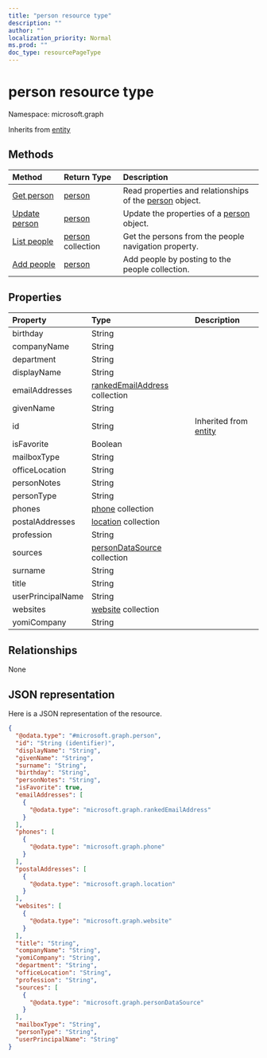 ```yaml
---
title: "person resource type"
description: ""
author: ""
localization_priority: Normal
ms.prod: ""
doc_type: resourcePageType
---
```


# person resource type


Namespace: microsoft.graph




Inherits from [entity](../resources/entity.md)

## Methods
|Method|Return Type|Description|
|:---|:---|:---|
|[Get person](../api/person-get.md)|[person](../resources/person.md)|Read properties and relationships of the [person](../resources/person.md) object.|
|[Update person](../api/person-update.md)|[person](../resources/person.md)|Update the properties of a [person](../resources/person.md) object.|
|[List people](../api/user-list-people.md)|[person](../resources/person.md) collection|Get the persons from the people navigation property.|
|[Add people](../api/user-post-people.md)|[person](../resources/person.md)|Add people by posting to the people collection.|

## Properties
|Property|Type|Description|
|:---|:---|:---|
|birthday|String||
|companyName|String||
|department|String||
|displayName|String||
|emailAddresses|[rankedEmailAddress](../resources/rankedemailaddress.md) collection||
|givenName|String||
|id|String| Inherited from [entity](../resources/entity.md)|
|isFavorite|Boolean||
|mailboxType|String||
|officeLocation|String||
|personNotes|String||
|personType|String||
|phones|[phone](../resources/phone.md) collection||
|postalAddresses|[location](../resources/location.md) collection||
|profession|String||
|sources|[personDataSource](../resources/persondatasource.md) collection||
|surname|String||
|title|String||
|userPrincipalName|String||
|websites|[website](../resources/website.md) collection||
|yomiCompany|String||

## Relationships
None

## JSON representation
Here is a JSON representation of the resource.
<!-- {
  "blockType": "resource",
  "keyProperty": "id",
  "@odata.type": "microsoft.graph.person",
  "baseType": "microsoft.graph.entity",
  "openType": false
}
-->
``` json
{
  "@odata.type": "#microsoft.graph.person",
  "id": "String (identifier)",
  "displayName": "String",
  "givenName": "String",
  "surname": "String",
  "birthday": "String",
  "personNotes": "String",
  "isFavorite": true,
  "emailAddresses": [
    {
      "@odata.type": "microsoft.graph.rankedEmailAddress"
    }
  ],
  "phones": [
    {
      "@odata.type": "microsoft.graph.phone"
    }
  ],
  "postalAddresses": [
    {
      "@odata.type": "microsoft.graph.location"
    }
  ],
  "websites": [
    {
      "@odata.type": "microsoft.graph.website"
    }
  ],
  "title": "String",
  "companyName": "String",
  "yomiCompany": "String",
  "department": "String",
  "officeLocation": "String",
  "profession": "String",
  "sources": [
    {
      "@odata.type": "microsoft.graph.personDataSource"
    }
  ],
  "mailboxType": "String",
  "personType": "String",
  "userPrincipalName": "String"
}
```

